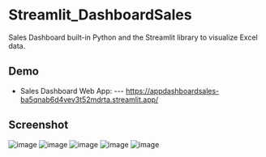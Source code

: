 # Streamlit_DashboardSales
Sales Dashboard built-in Python and the Streamlit library to visualize Excel data.
## Demo
- Sales Dashboard Web App:
--- https://appdashboardsales-ba5qnab6d4vev3t52mdrta.streamlit.app/
## Screenshot
![image](https://github.com/basia99ka/Streamlit_DashboardSales/assets/165905205/c851a533-5713-42c5-b5e4-b3b7cb04b654)
![image](https://github.com/basia99ka/Streamlit_DashboardSales/assets/165905205/502da743-59f2-452e-9b48-ba589fdbcc6f)
![image](https://github.com/basia99ka/Streamlit_DashboardSales/assets/165905205/7f63a5c3-3343-40a7-9136-b71a3d7f909d)
![image](https://github.com/basia99ka/Streamlit_DashboardSales/assets/165905205/8f34b9a6-f2f4-40c3-b124-10f439a8035a)
![image](https://github.com/basia99ka/Streamlit_DashboardSales/assets/165905205/3090b967-b64a-4528-a698-a162e857d26f)
